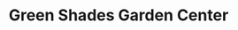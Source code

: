 ---
title: "Green Shades Garden Center"
url: /roseville/green-shades-garden-center/
shop: garden centre
---